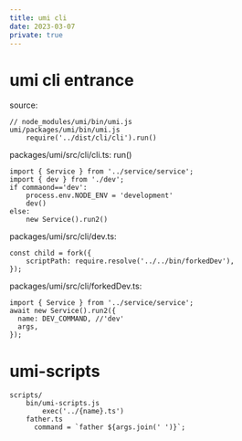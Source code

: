 ```yaml
---
title: umi cli
date: 2023-03-07
private: true
---
```

# umi cli entrance
source:

    // node_modules/umi/bin/umi.js
    umi/packages/umi/bin/umi.js
        require('../dist/cli/cli').run()

packages/umi/src/cli/cli.ts: run()

    import { Service } from '../service/service';
    import { dev } from './dev';
    if commaond=='dev':
        process.env.NODE_ENV = 'development'
        dev()
    else:
        new Service().run2()

packages/umi/src/cli/dev.ts: 

    const child = fork({
        scriptPath: require.resolve('../../bin/forkedDev'),
    });

packages/umi/src/cli/forkedDev.ts: 

    import { Service } from '../service/service';
    await new Service().run2({
      name: DEV_COMMAND, //'dev'
      args,
    });

# umi-scripts
    scripts/
        bin/umi-scripts.js
            exec('../{name}.ts')
        father.ts
          command = `father ${args.join(' ')}`;

